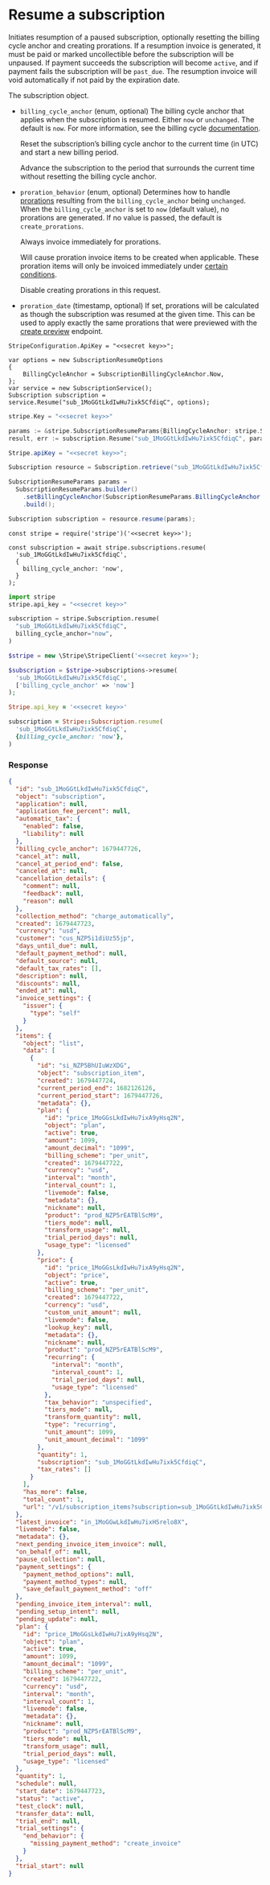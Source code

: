 # Resume a subscription

Initiates resumption of a paused subscription, optionally resetting the billing cycle anchor and creating prorations. If a resumption invoice is generated, it must be paid or marked uncollectible before the subscription will be unpaused. If payment succeeds the subscription will become `active`, and if payment fails the subscription will be `past_due`. The resumption invoice will void automatically if not paid by the expiration date.

The subscription object.

- `billing_cycle_anchor` (enum, optional)
  The billing cycle anchor that applies when the subscription is resumed. Either `now` or `unchanged`. The default is `now`. For more information, see the billing cycle [documentation](https://docs.stripe.com/docs/billing/subscriptions/billing-cycle.md).

  Reset the subscription’s billing cycle anchor to the current time (in UTC) and start a new billing period.

  Advance the subscription to the period that surrounds the current time without resetting the billing cycle anchor.

- `proration_behavior` (enum, optional)
  Determines how to handle [prorations](https://docs.stripe.com/docs/billing/subscriptions/prorations.md) resulting from the `billing_cycle_anchor` being `unchanged`. When the `billing_cycle_anchor` is set to `now` (default value), no prorations are generated. If no value is passed, the default is `create_prorations`.

  Always invoice immediately for prorations.

  Will cause proration invoice items to be created when applicable. These proration items will only be invoiced immediately under [certain conditions](https://docs.stripe.com/docs/subscriptions/upgrading-downgrading.md#immediate-payment).

  Disable creating prorations in this request.

- `proration_date` (timestamp, optional)
  If set, prorations will be calculated as though the subscription was resumed at the given time. This can be used to apply exactly the same prorations that were previewed with the [create preview](https://stripe.com/docs/api/invoices/create_preview) endpoint.

```dotnet
StripeConfiguration.ApiKey = "<<secret key>>";

var options = new SubscriptionResumeOptions
{
    BillingCycleAnchor = SubscriptionBillingCycleAnchor.Now,
};
var service = new SubscriptionService();
Subscription subscription = service.Resume("sub_1MoGGtLkdIwHu7ixk5CfdiqC", options);
```

```go
stripe.Key = "<<secret key>>"

params := &stripe.SubscriptionResumeParams{BillingCycleAnchor: stripe.String("now")};
result, err := subscription.Resume("sub_1MoGGtLkdIwHu7ixk5CfdiqC", params);
```

```java
Stripe.apiKey = "<<secret key>>";

Subscription resource = Subscription.retrieve("sub_1MoGGtLkdIwHu7ixk5CfdiqC");

SubscriptionResumeParams params =
  SubscriptionResumeParams.builder()
    .setBillingCycleAnchor(SubscriptionResumeParams.BillingCycleAnchor.NOW)
    .build();

Subscription subscription = resource.resume(params);
```

```node
const stripe = require('stripe')('<<secret key>>');

const subscription = await stripe.subscriptions.resume(
  'sub_1MoGGtLkdIwHu7ixk5CfdiqC',
  {
    billing_cycle_anchor: 'now',
  }
);
```

```python
import stripe
stripe.api_key = "<<secret key>>"

subscription = stripe.Subscription.resume(
  "sub_1MoGGtLkdIwHu7ixk5CfdiqC",
  billing_cycle_anchor="now",
)
```

```php
$stripe = new \Stripe\StripeClient('<<secret key>>');

$subscription = $stripe->subscriptions->resume(
  'sub_1MoGGtLkdIwHu7ixk5CfdiqC',
  ['billing_cycle_anchor' => 'now']
);
```

```ruby
Stripe.api_key = '<<secret key>>'

subscription = Stripe::Subscription.resume(
  'sub_1MoGGtLkdIwHu7ixk5CfdiqC',
  {billing_cycle_anchor: 'now'},
)
```

### Response

```json
{
  "id": "sub_1MoGGtLkdIwHu7ixk5CfdiqC",
  "object": "subscription",
  "application": null,
  "application_fee_percent": null,
  "automatic_tax": {
    "enabled": false,
    "liability": null
  },
  "billing_cycle_anchor": 1679447726,
  "cancel_at": null,
  "cancel_at_period_end": false,
  "canceled_at": null,
  "cancellation_details": {
    "comment": null,
    "feedback": null,
    "reason": null
  },
  "collection_method": "charge_automatically",
  "created": 1679447723,
  "currency": "usd",
  "customer": "cus_NZP5i1diUz55jp",
  "days_until_due": null,
  "default_payment_method": null,
  "default_source": null,
  "default_tax_rates": [],
  "description": null,
  "discounts": null,
  "ended_at": null,
  "invoice_settings": {
    "issuer": {
      "type": "self"
    }
  },
  "items": {
    "object": "list",
    "data": [
      {
        "id": "si_NZP5BhUIuWzXDG",
        "object": "subscription_item",
        "created": 1679447724,
        "current_period_end": 1682126126,
        "current_period_start": 1679447726,
        "metadata": {},
        "plan": {
          "id": "price_1MoGGsLkdIwHu7ixA9yHsq2N",
          "object": "plan",
          "active": true,
          "amount": 1099,
          "amount_decimal": "1099",
          "billing_scheme": "per_unit",
          "created": 1679447722,
          "currency": "usd",
          "interval": "month",
          "interval_count": 1,
          "livemode": false,
          "metadata": {},
          "nickname": null,
          "product": "prod_NZP5rEATBlScM9",
          "tiers_mode": null,
          "transform_usage": null,
          "trial_period_days": null,
          "usage_type": "licensed"
        },
        "price": {
          "id": "price_1MoGGsLkdIwHu7ixA9yHsq2N",
          "object": "price",
          "active": true,
          "billing_scheme": "per_unit",
          "created": 1679447722,
          "currency": "usd",
          "custom_unit_amount": null,
          "livemode": false,
          "lookup_key": null,
          "metadata": {},
          "nickname": null,
          "product": "prod_NZP5rEATBlScM9",
          "recurring": {
            "interval": "month",
            "interval_count": 1,
            "trial_period_days": null,
            "usage_type": "licensed"
          },
          "tax_behavior": "unspecified",
          "tiers_mode": null,
          "transform_quantity": null,
          "type": "recurring",
          "unit_amount": 1099,
          "unit_amount_decimal": "1099"
        },
        "quantity": 1,
        "subscription": "sub_1MoGGtLkdIwHu7ixk5CfdiqC",
        "tax_rates": []
      }
    ],
    "has_more": false,
    "total_count": 1,
    "url": "/v1/subscription_items?subscription=sub_1MoGGtLkdIwHu7ixk5CfdiqC"
  },
  "latest_invoice": "in_1MoGGwLkdIwHu7ixHSrelo8X",
  "livemode": false,
  "metadata": {},
  "next_pending_invoice_item_invoice": null,
  "on_behalf_of": null,
  "pause_collection": null,
  "payment_settings": {
    "payment_method_options": null,
    "payment_method_types": null,
    "save_default_payment_method": "off"
  },
  "pending_invoice_item_interval": null,
  "pending_setup_intent": null,
  "pending_update": null,
  "plan": {
    "id": "price_1MoGGsLkdIwHu7ixA9yHsq2N",
    "object": "plan",
    "active": true,
    "amount": 1099,
    "amount_decimal": "1099",
    "billing_scheme": "per_unit",
    "created": 1679447722,
    "currency": "usd",
    "interval": "month",
    "interval_count": 1,
    "livemode": false,
    "metadata": {},
    "nickname": null,
    "product": "prod_NZP5rEATBlScM9",
    "tiers_mode": null,
    "transform_usage": null,
    "trial_period_days": null,
    "usage_type": "licensed"
  },
  "quantity": 1,
  "schedule": null,
  "start_date": 1679447723,
  "status": "active",
  "test_clock": null,
  "transfer_data": null,
  "trial_end": null,
  "trial_settings": {
    "end_behavior": {
      "missing_payment_method": "create_invoice"
    }
  },
  "trial_start": null
}
```